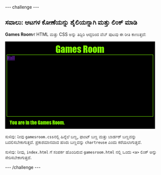 \--- challenge \---

## ಸವಾಲು: ಆಟಗಳ ಕೋಣೆಯನ್ನು ಶೈಲಿಯನ್ನಾಗಿ ಮತ್ತು ಲಿಂಕ್ ಮಾಡಿ

**Games Room**ಗೆ HTML ಮತ್ತು CSS ಅನ್ನು ತಿದ್ದಿರಿ ಆದ್ದರಿಂದ ವೆಬ್ ಪುಟವು ಈ ರೀತಿ ಕಾಣುತ್ತದೆ:

![screenshot](images/rooms-games-challenge.png)

ಸುಳಿವು: ನೀವು `gamesroom.css`ನಲ್ಲಿ ಹಿನ್ನೆಲೆ ಬಣ್ಣ, ಫಾಂಟ್ ಬಣ್ಣ ಮತ್ತು ಬಾರ್ಡರ್ ಬಣ್ಣವನ್ನು ಬದಲಿಸಬೇಕಾಗುತ್ತದೆ. ಪ್ರಕಾಶಮಾನವಾದ ಹಸಿರು ಬಣ್ಣವನ್ನು `chartreuse` ಎಂದು ಕರೆಯಲಾಗುತ್ತದೆ.

ಸುಳಿವು: ನೀವು, `index.html` ಗೆ ಸಂಪರ್ಕ ಹೊಂದಿರುವ `gamesroom.html` ನಲ್ಲಿ ಒಂದು `<a>` ಲಿಂಕ್ ಅನ್ನು ಸೇರಿಸಬೇಕಾಗುತ್ತದೆ.

\--- /challenge \---